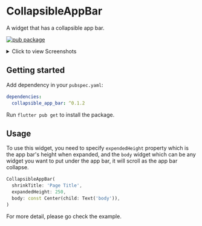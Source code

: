 # CollapsibleAppBar

A widget that has a collapsible app bar.

[![pub package](https://img.shields.io/pub/v/collapsible_app_bar?color=blue)](https://pub.dev/packages/collapsible_app_bar)

<details><summary>Click to view Screenshots</summary>

| Expanded                                     | Collapsed                                      |
| -------------------------------------------- | ---------------------------------------------- |
| ![expanded](https://raw.githubusercontent.com/aJIEw/collapsible_app_bar/main/media/screenshot_expanded.png) | ![collapsed](https://raw.githubusercontent.com/aJIEw/collapsible_app_bar/main/media/screenshot_collapsed.png) |
</details>

## Getting started

Add dependency in your `pubspec.yaml`:

```yaml
dependencies:
  collapsible_app_bar: ^0.1.2
```

Run `flutter pub get` to install the package.

## Usage

To use this widget, you need to specify `expendedHeight` property which is the app bar's height when expanded, and the `body` widget which can be any widget you want to put under the app bar, it will scroll as the app bar collapse.

```dart
CollapsibleAppBar(
  shrinkTitle: 'Page Title',
  expandedHeight: 250,
  body: const Center(child: Text('body')),
)
```

For more detail, please go check the example.